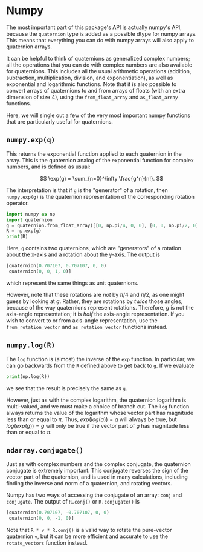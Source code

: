 # Numpy

The most important part of this package's API is actually numpy's API,
because the `quaternion` type is added as a possible dtype for numpy
arrays. This means that everything you can do with numpy arrays will
also apply to quaternion arrays.

It can be helpful to think of quaternions as generalized complex
numbers; all the operations that you can do with complex numbers are
also available for quaternions.  This includes all the usual
arithmetic operations (addition, subtraction, multiplication,
division, and exponentiation), as well as exponential and logarithmic
functions.  Note that it is also possible to convert arrays of
quaternions to and from arrays of floats (with an extra dimension of
size 4), using the `from_float_array` and `as_float_array` functions.

Here, we will single out a few of the very most important numpy
functions that are particularly useful for quaternions.

## <code class="doc-symbol doc-symbol-heading doc-symbol-function"></code> `numpy.exp(q)`

This returns the exponential function applied to each quaternion in
the array.  This is the quaternion analog of the exponential function
for complex numbers, and is defined as usual:

$$
\exp(g) = \sum_{n=0}^\infty \frac{g^n}{n!}.
$$

The interpretation is that if `g` is the "generator" of a rotation,
then `numpy.exp(g)` is the quaternion representation of the
corresponding rotation operator.

```python
import numpy as np
import quaternion
g = quaternion.from_float_array([[0, np.pi/4, 0, 0], [0, 0, np.pi/2, 0]])
R = np.exp(g)
print(R)
```
Here, `g` contains two quaternions, which are "generators" of a
rotation about the x-axis and a rotation about the y-axis.  The output
is
```python
[quaternion(0.707107, 0.707107, 0, 0)
 quaternion(0, 0, 1, 0)]
```
which represent the same things as unit quaternions.

However, note that these rotations are *not* by $\pi/4$ and $\pi/2$,
as one might guess by looking at $g$.  Rather, they are rotations by
*twice* those angles, because of the way quaternions represent
rotations.  Therefore, $g$ is not the axis-angle representation; it is
*half* the axis-angle representation.  If you wish to convert to or
from axis-angle representation, use the `from_rotation_vector` and
`as_rotation_vector` functions instead.


## <code class="doc-symbol doc-symbol-heading doc-symbol-function"></code> `numpy.log(R)`

The `log` function is (almost) the inverse of the `exp` function.  In
particular, we can go backwards from the `R` defined above to get back
to `g`.  If we evaluate

```python
print(np.log(R))
```

we see that the result is precisely the same as `g`.

However, just as with the complex logarithm, the quaternion logarithm
is multi-valued, and we must make a choice of branch cut.  The `log`
function always returns the value of the logarithm whose vector part
has magnitude less than or equal to $\pi$.  Thus, $exp(log(q)) = q$
will always be true, but $log(exp(g)) = g$ will only be true if the
vector part of $g$ has magnitude less than or equal to $\pi$.


## <code class="doc-symbol doc-symbol-heading doc-symbol-method"></code> `ndarray.conjugate()`

Just as with complex numbers and the complex conjugate, the quaternion
conjugate is extremely important.  This conjugate reverses the sign of
the vector part of the quaternion, and is used in many calculations,
including finding the inverse and norm of a quaternion, and rotating
vectors.

Numpy has two ways of accessing the
conjugate of an array: `conj` and `conjugate`.  The output of
`R.conj()` or `R.conjugate()` is

```python
[quaternion(0.707107, -0.707107, 0, 0)
 quaternion(0, 0, -1, 0)]
```

Note that `R * v * R.conj()` is a valid way to rotate the pure-vector
quaternion `v`, but it can be more efficient and accurate to use the
`rotate_vectors` function instead.
